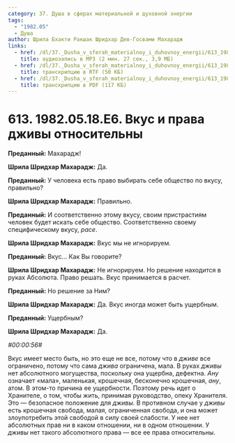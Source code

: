 ```yaml
---
category: 37. Душа в сферах материальной и духовной энергии
tags:
  - "1982.05"
  - Душа
author: Шрила Бхакти Ракшак Шридхар Дев-Госвами Махарадж
links:
  - href: /dl/37._Dusha_v_sferah_materialnoy_i_duhovnoy_energii/613_1982.05.18.E6_SridharMj_Vkus_i_prava_dzhivy_otnositelny.mp3
    title: аудиозапись в MP3 (2 мин. 27 сек., 3,9 МБ)
  - href: /dl/37._Dusha_v_sferah_materialnoy_i_duhovnoy_energii/613_1982.05.18.E6_SridharMj_Vkus_i_prava_dzhivy_otnositelny.rtf
    title: транскрипцию в RTF (50 КБ)
  - href: /dl/37._Dusha_v_sferah_materialnoy_i_duhovnoy_energii/613_1982.05.18.E6_SridharMj_Vkus_i_prava_dzhivy_otnositelny.pdf
    title: транскрипцию в PDF (117 КБ)
---
```


# 613. 1982.05.18.E6. Вкус и права дживы относительны

**Преданный:** Махарадж!

**Шрила Шридхар Махарадж:** Да.

**Преданный:** У человека есть право выбирать себе общество по вкусу, правильно?

**Шрила Шридхар Махарадж:** Правильно.

**Преданный:** И соответственно этому вкусу, своим пристрастиям человек будет искать себе общество. Соответственно своему специфическому вкусу, *расе*.

**Шрила Шридхар Махарадж:** Вкус мы не игнорируем.

**Преданный:** Вкус… Как Вы говорите?

**Шрила Шридхар Махарадж:** Не игнорируем. Но решение находится в руках Абсолюта. Право решать. Вкус принимается в расчет.

**Преданный:** Но решение за Ним?

**Шрила Шридхар Махарадж:** Да. Вкус иногда может быть ущербным.

**Преданный:** Ущербным?

**Шрила Шридхар Махарадж:** Да.

*#00:00:56#*

Вкус имеет место быть, но это еще не все, потому что в *дживе* все ограничено, потому что сама *джива* ограничена, мала. В руках *дживы* нет абсолютного могущества, поскольку она ущербна, дефектна. *Ану* означает «мала», маленькая, крошечная, бесконечно крошечная, *ану*, атом. В этом-то причина ее ущербности. Поэтому речь идет о Хранителе, о том, чтобы жить, принимая руководство, опеку Хранителя. Это — безопасное положение для *дживы*. В противном случае у *дживы* есть крошечная свобода, малая, ограниченная свобода, и она может злоупотребить этой свободой в силу своей слабости. У нее нет абсолютных прав ни в каком отношении, ни в одном отношении. У *дживы* нет такого абсолютного права — все ее права относительны.

